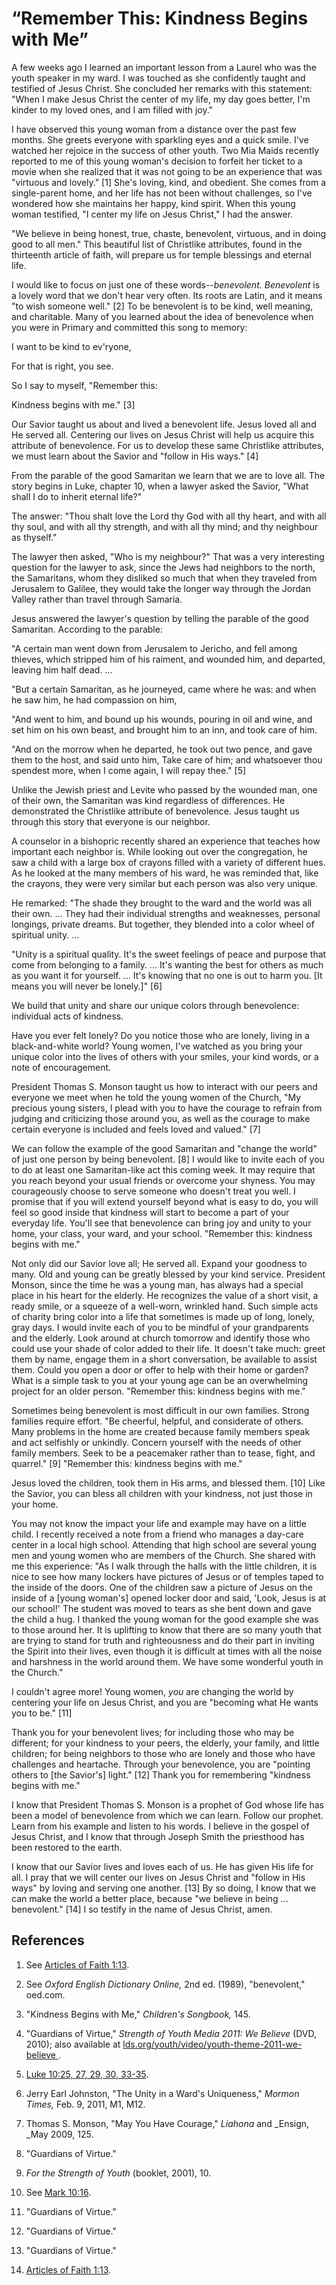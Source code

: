 # “Remember This: Kindness Begins with Me”

A few weeks ago I learned an important lesson from a Laurel who was the youth
speaker in my ward. I was touched as she confidently taught and testified of
Jesus Christ. She concluded her remarks with this statement: "When I make
Jesus Christ the center of my life, my day goes better, I'm kinder to my loved
ones, and I am filled with joy."

I have observed this young woman from a distance over the past few months. She
greets everyone with sparkling eyes and a quick smile. I've watched her
rejoice in the success of other youth. Two Mia Maids recently reported to me
of this young woman's decision to forfeit her ticket to a movie when she
realized that it was not going to be an experience that was "virtuous and
lovely." [1]  She's loving, kind, and obedient. She comes from a single-parent
home, and her life has not been without challenges, so I've wondered how she
maintains her happy, kind spirit. When this young woman testified, "I center
my life on Jesus Christ," I had the answer.

"We believe in being honest, true, chaste, benevolent, virtuous, and in doing
good to all men." This beautiful list of Christlike attributes, found in the
thirteenth article of faith, will prepare us for temple blessings and eternal
life.

I would like to focus on just one of these words--_benevolent._ _Benevolent_
is a lovely word that we don't hear very often. Its roots are Latin, and it
means "to wish someone well." [2]  To be benevolent is to be kind, well
meaning, and charitable. Many of you learned about the idea of benevolence
when you were in Primary and committed this song to memory:

I want to be kind to ev'ryone,

For that is right, you see.

So I say to myself, "Remember this:

Kindness begins with me." [3]

Our Savior taught us about and lived a benevolent life. Jesus loved all and He
served all. Centering our lives on Jesus Christ will help us acquire this
attribute of benevolence. For us to develop these same Christlike attributes,
we must learn about the Savior and "follow in His ways." [4]

From the parable of the good Samaritan we learn that we are to love all. The
story begins in Luke, chapter 10, when a lawyer asked the Savior, "What shall
I do to inherit eternal life?"

The answer: "Thou shalt love the Lord thy God with all thy heart, and with all
thy soul, and with all thy strength, and with all thy mind; and thy neighbour
as thyself."

The lawyer then asked, "Who is my neighbour?" That was a very interesting
question for the lawyer to ask, since the Jews had neighbors to the north, the
Samaritans, whom they disliked so much that when they traveled from Jerusalem
to Galilee, they would take the longer way through the Jordan Valley rather
than travel through Samaria.

Jesus answered the lawyer's question by telling the parable of the good
Samaritan. According to the parable:

"A certain man went down from Jerusalem to Jericho, and fell among thieves,
which stripped him of his raiment, and wounded him, and departed, leaving him
half dead. ...

"But a certain Samaritan, as he journeyed, came where he was: and when he saw
him, he had compassion on him,

"And went to him, and bound up his wounds, pouring in oil and wine, and set
him on his own beast, and brought him to an inn, and took care of him.

"And on the morrow when he departed, he took out two pence, and gave them to
the host, and said unto him, Take care of him; and whatsoever thou spendest
more, when I come again, I will repay thee." [5]

Unlike the Jewish priest and Levite who passed by the wounded man, one of
their own, the Samaritan was kind regardless of differences. He demonstrated
the Christlike attribute of benevolence. Jesus taught us through this story
that everyone is our neighbor.

A counselor in a bishopric recently shared an experience that teaches how
important each neighbor is. While looking out over the congregation, he saw a
child with a large box of crayons filled with a variety of different hues. As
he looked at the many members of his ward, he was reminded that, like the
crayons, they were very similar but each person was also very unique.

He remarked: "The shade they brought to the ward and the world was all their
own. ... They had their individual strengths and weaknesses, personal longings,
private dreams. But together, they blended into a color wheel of spiritual
unity. ...

"Unity is a spiritual quality. It's the sweet feelings of peace and purpose
that come from belonging to a family. ... It's wanting the best for others as
much as you want it for yourself. ... It's knowing that no one is out to harm
you. [It means you will never be lonely.]" [6]

We build that unity and share our unique colors through benevolence:
individual acts of kindness.

Have you ever felt lonely? Do you notice those who are lonely, living in a
black-and-white world? Young women, I've watched as you bring your unique
color into the lives of others with your smiles, your kind words, or a note of
encouragement.

President Thomas S. Monson taught us how to interact with our peers and
everyone we meet when he told the young women of the Church, "My precious
young sisters, I plead with you to have the courage to refrain from judging
and criticizing those around you, as well as the courage to make certain
everyone is included and feels loved and valued." [7]

We can follow the example of the good Samaritan and "change the world" of just
one person by being benevolent. [8]  I would like to invite each of you to do
at least one Samaritan-like act this coming week. It may require that you
reach beyond your usual friends or overcome your shyness. You may courageously
choose to serve someone who doesn't treat you well. I promise that if you will
extend yourself beyond what is easy to do, you will feel so good inside that
kindness will start to become a part of your everyday life. You'll see that
benevolence can bring joy and unity to your home, your class, your ward, and
your school. "Remember this: kindness begins with me."

Not only did our Savior love all; He served all. Expand your goodness to many.
Old and young can be greatly blessed by your kind service. President Monson,
since the time he was a young man, has always had a special place in his heart
for the elderly. He recognizes the value of a short visit, a ready smile, or a
squeeze of a well-worn, wrinkled hand. Such simple acts of charity bring color
into a life that sometimes is made up of long, lonely, gray days. I would
invite each of you to be mindful of your grandparents and the elderly. Look
around at church tomorrow and identify those who could use your shade of color
added to their life. It doesn't take much: greet them by name, engage them in
a short conversation, be available to assist them. Could you open a door or
offer to help with their home or garden? What is a simple task to you at your
young age can be an overwhelming project for an older person. "Remember this:
kindness begins with me."

Sometimes being benevolent is most difficult in our own families. Strong
families require effort. "Be cheerful, helpful, and considerate of others.
Many problems in the home are created because family members speak and act
selfishly or unkindly. Concern yourself with the needs of other family
members. Seek to be a peacemaker rather than to tease, fight, and quarrel."
[9]  "Remember this: kindness begins with me."

Jesus loved the children, took them in His arms, and blessed them. [10]  Like
the Savior, you can bless all children with your kindness, not just those in
your home.

You may not know the impact your life and example may have on a little child.
I recently received a note from a friend who manages a day-care center in a
local high school. Attending that high school are several young men and young
women who are members of the Church. She shared with me this experience: "As I
walk through the halls with the little children, it is nice to see how many
lockers have pictures of Jesus or of temples taped to the inside of the doors.
One of the children saw a picture of Jesus on the inside of a [young woman's]
opened locker door and said, 'Look, Jesus is at our school!' The student was
moved to tears as she bent down and gave the child a hug. I thanked the young
woman for the good example she was to those around her. It is uplifting to
know that there are so many youth that are trying to stand for truth and
righteousness and do their part in inviting the Spirit into their lives, even
though it is difficult at times with all the noise and harshness in the world
around them. We have some wonderful youth in the Church."

I couldn't agree more! Young women, _you_ are changing the world by centering
your life on Jesus Christ, and you are "becoming what He wants you to be."
[11]

Thank you for your benevolent lives; for including those who may be different;
for your kindness to your peers, the elderly, your family, and little
children; for being neighbors to those who are lonely and those who have
challenges and heartache. Through your benevolence, you are "pointing others
to [the Savior's] light." [12]  Thank you for remembering "kindness begins
with me."

I know that President Thomas S. Monson is a prophet of God whose life has been
a model of benevolence from which we can learn. Follow our prophet. Learn from
his example and listen to his words. I believe in the gospel of Jesus Christ,
and I know that through Joseph Smith the priesthood has been restored to the
earth.

I know that our Savior lives and loves each of us. He has given His life for
all. I pray that we will center our lives on Jesus Christ and "follow in His
ways" by loving and serving one another. [13]  By so doing, I know that we can
make the world a better place, because "we believe in being ... benevolent."
[14]  I so testify in the name of Jesus Christ, amen.

## References

  1.  See [Articles of Faith 1:13](https://www.lds.org/scriptures/pgp/a-of-f/1.13?lang=eng#12).

  2.  See _Oxford English Dictionary Online,_ 2nd ed. (1989), "benevolent," oed.com.

  3.  "Kindness Begins with Me," _Children's Songbook,_ 145.

  4.  "Guardians of Virtue," _Strength of Youth Media 2011: We Believe_ (DVD, 2010); also available at [ lds.org/youth/video/youth-theme-2011-we-believe ](http://www.lds.org/youth/video/youth-theme-2011-we-believe).

  5.   [Luke 10:25, 27, 29, 30, 33-35](https://www.lds.org/scriptures/nt/luke/10.25%2C27%2C29%2C30%2C33-35?lang=eng#24).

  6.  Jerry Earl Johnston, "The Unity in a Ward's Uniqueness," _Mormon Times,_ Feb. 9, 2011, M1, M12.

  7.  Thomas S. Monson, "May You Have Courage," _Liahona_ and _Ensign, _May 2009, 125.

  8.  "Guardians of Virtue."

  9.   _For the Strength of Youth_ (booklet, 2001), 10.

  10.  See [Mark 10:16](https://www.lds.org/scriptures/nt/mark/10.16?lang=eng#15).

  11.  "Guardians of Virtue."

  12.  "Guardians of Virtue."

  13.  "Guardians of Virtue."

  14.   [Articles of Faith 1:13](https://www.lds.org/scriptures/pgp/a-of-f/1.13?lang=eng#12).

